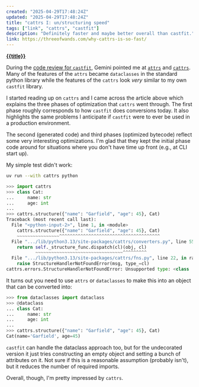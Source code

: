 ```yaml
---
created: "2025-04-29T17:48:24Z"
updated: "2025-04-29T17:48:24Z"
title: "cattrs I: un/structuring speed"
tags: ["link", "cattrs", "castfit"]
description: "Definitely faster and maybe better overall than castfit."
link: https://threeofwands.com/why-cattrs-is-so-fast/
---
```


[**{{title}}**]({{link}})

During the [code review for `castfit`][1], Gemini pointed me at [`attrs`] and [`cattrs`]. Many of the features of the `attrs` became `dataclasses` in the standard python library while the features of the `cattrs` look _very_ similar to my own `castfit` library.

I started reading up on `cattrs` and I came across the article above which explains the three phases of optimization that `cattrs` went through. The first phase roughly corresponds to how `castfit` does conversions today. It also highlights the same problems I anticipate if `castfit` were to ever be used in a production environment.

The second (generated code) and third phases (optimized bytecode) reflect some very interesting optimizations. I'm glad that they kept the initial phase code around for situations where you don't have time up front (e.g., at CLI start up).

My simple test didn't work:

```bash
uv run --with cattrs python
```

```python
>>> import cattrs
>>> class Cat:
...     name: str
...     age: int
...
>>> cattrs.structure({"name": "Garfield", "age": 45}, Cat)
Traceback (most recent call last):
  File "<python-input-2>", line 1, in <module>
    cattrs.structure({"name": "Garfield", "age": 45}, Cat)
    ~~~~~~~~~~~~~~~~^^^^^^^^^^^^^^^^^^^^^^^^^^^^^^^^^^^^^^
  File ".../lib/python3.13/site-packages/cattrs/converters.py", line 558, in structure
    return self._structure_func.dispatch(cl)(obj, cl)
           ~~~~~~~~~~~~~~~~~~~~~~~~~~~~~~~~~^^^^^^^^^
  File ".../lib/python3.13/site-packages/cattrs/fns.py", line 22, in raise_error
    raise StructureHandlerNotFoundError(msg, type_=cl)
cattrs.errors.StructureHandlerNotFoundError: Unsupported type: <class '__main__.Cat'>. Register a structure hook for it.
```

It turns out you need to use `attrs` or `dataclasses` to make this into an object that can be converted into:

```python
>>> from dataclasses import dataclass
>>> @dataclass
... class Cat:
...     name: str
...     age: int
...
>>> cattrs.structure({"name": "Garfield", "age": 45}, Cat)
Cat(name='Garfield', age=45)
```

`castfit` can handle the dataclass approach too, but for the undecorated version it just tries constructing an empty object and setting a bunch of attributes on it. Not sure if this is a reasonable assumption (probably isn't), but it reduces the number of required imports.

Overall, though, I'm pretty impressed by `cattrs`.

[1]: /blog/2025/04/2025-04-29-castfit-code-review.html
[`attrs`]: https://www.attrs.org/en/stable/
[`cattrs`]: https://catt.rs/en/stable/
